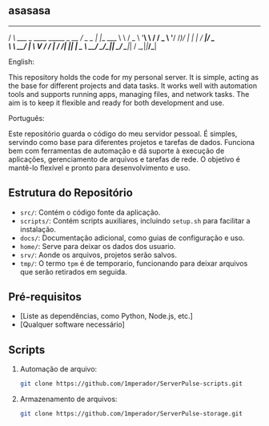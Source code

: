 

## asasasa



 __                           ___       _          
/ _\ ___ _ ____   _____ _ __ / _ \_   _| |___  ___ 
\ \ / _ \ '__\ \ / / _ \ '__/ /_)/ | | | / __|/ _ \
_\ \  __/ |   \ V /  __/ | / ___/| |_| | \__ \  __/
\__/\___|_|    \_/ \___|_| \/     \__,_|_|___/\___|
                                                   

 
English:

This repository holds the code for my personal server. It is simple, acting as the base for different projects and data tasks. It works well with automation tools and supports running apps, managing files, and network tasks. The aim is to keep it flexible and ready for both development and use.

Português:

Este repositório guarda o código do meu servidor pessoal. É simples, servindo como base para diferentes projetos e tarefas de dados. Funciona bem com ferramentas de automação e dá suporte à execução de aplicações, gerenciamento de arquivos e tarefas de rede. O objetivo é mantê-lo flexível e pronto para desenvolvimento e uso.

## Estrutura do Repositório
- `src/`: Contém o código fonte da aplicação.
- `scripts/`: Contém scripts auxiliares, incluindo `setup.sh` para facilitar a instalação.
- `docs/`: Documentação adicional, como guias de configuração e uso.
- `home/`: Serve para deixar os dados dos usuario.
- `srv/`: Aonde os arquivos, projetos serão salvos.
- `tmp/`: O termo `tpm` é de temporario, funcionando para deixar arquivos que serão retirados em seguida.

## Pré-requisitos
- [Liste as dependências, como Python, Node.js, etc.]
- [Qualquer software necessário]

## Scripts

1. Automação de arquivo:
   ```bash
   git clone https://github.com/1mperador/ServerPulse-scripts.git
   ```
2. Armazenamento de arquivos:
   ```bash
   git clone https://github.com/1mperador/ServerPulse-storage.git
   ```
